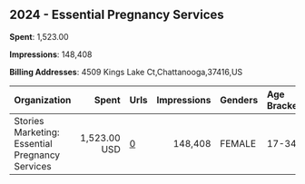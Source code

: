 ## 2024 - Essential Pregnancy Services 
**Spent**: 1,523.00

**Impressions**: 148,408

**Billing Addresses**: 4509 Kings Lake Ct,Chattanooga,37416,US

|Organization|Spent|Urls|Impressions|Genders|Age Brackets|Country Codes|
|:---|---:|:---|---:|:---|:---|:---|
|Stories Marketing: Essential Pregnancy Services|1,523.00 USD|[0](https://www.snap.com/political-ads/asset/5ae2c34106d802efdefbd7ff41bfb43c89908e200ab4be46b69ea2dc00ae69b7?mediaType=mp4)|148,408|FEMALE|17-34|united states|
